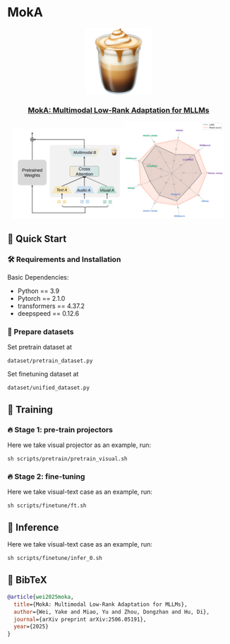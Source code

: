 # MokA

<style>
td, tr {
   border: none!important;
}
</style>

<p align="center">
    <img src="assets/moka.png" width="150" style="margin-bottom: 0.2;"/>
<p>


<h3 align="center"> <a href="https://arxiv.org/abs/2506.05191"> MokA: Multimodal Low-Rank Adaptation for MLLMs</a></h3>

<center class="half">
<img src="assets/moka.svg" width="50%"/><img src="assets/radar.svg" width="45%"/>
</center>


<!-- <table width="100%" frame=void>
    <tr>
        <td align="center">
            <img src='assets/moka.svg ' width="120%" height="120%" valign="center">
        </td>
        <td align="center">
            <img src='assets/radar.svg ' width="80%" height="80%" valign="center">
        </td>
    </tr>
</table> -->




## 🚀 Quick Start

### 🛠️ Requirements and Installation
Basic Dependencies:
* Python == 3.9
* Pytorch == 2.1.0
* transformers == 4.37.2
* deepspeed == 0.12.6

### 🌴 Prepare datasets
Set pretrain dataset at
```
dataset/pretrain_dataset.py
```
Set finetuning dataset at
```
dataset/unified_dataset.py
```

## 🔑 Training

### 🔥 Stage 1: pre-train projectors
Here we take visual projector as an example, run:
```
sh scripts/pretrain/pretrain_visual.sh
```

### 🔥 Stage 2: fine-tuning
Here we take visual-text case as an example, run:
```
sh scripts/finetune/ft.sh
```

## 🤖 Inference
Here we take visual-text case as an example, run:
```
sh scripts/finetune/infer_0.sh
```

## 📃 BibTeX
```bibtex
@article{wei2025moka,
  title={MokA: Multimodal Low-Rank Adaptation for MLLMs},
  author={Wei, Yake and Miao, Yu and Zhou, Dongzhan and Hu, Di},
  journal={arXiv preprint arXiv:2506.05191},
  year={2025}
}
```
